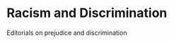 #  Racism and Discrimination

Editorials on prejudice and discrimination


```{tableofcontents}
```

